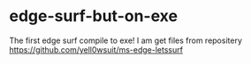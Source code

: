 # edge-surf-but-on-exe
The first edge surf compile to exe!
I am get files from repositery https://github.com/yell0wsuit/ms-edge-letssurf
